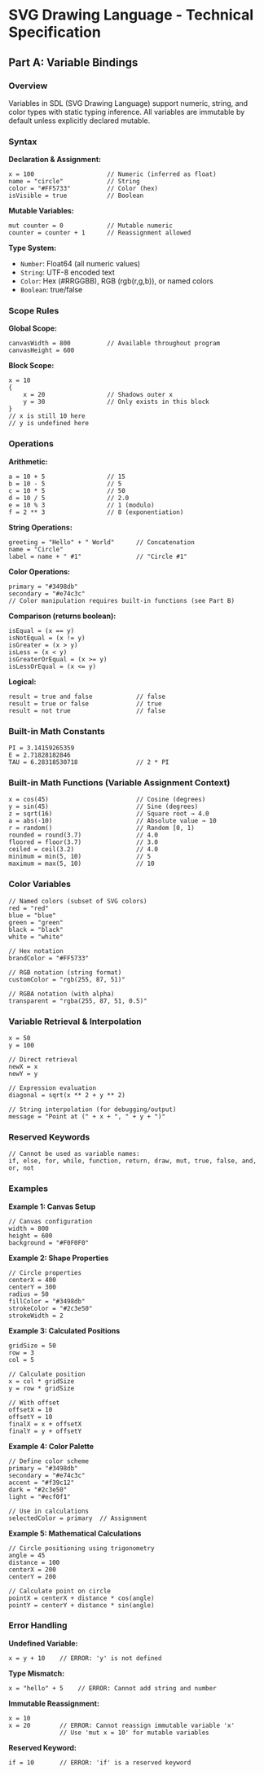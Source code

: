 # SVG Drawing Language - Technical Specification

## Part A: Variable Bindings

### Overview
Variables in SDL (SVG Drawing Language) support numeric, string, and color types with static typing inference. All variables are immutable by default unless explicitly declared mutable.

### Syntax

**Declaration & Assignment:**
```
x = 100                    // Numeric (inferred as float)
name = "circle"            // String
color = "#FF5733"          // Color (hex)
isVisible = true           // Boolean
```

**Mutable Variables:**
```
mut counter = 0            // Mutable numeric
counter = counter + 1      // Reassignment allowed
```

**Type System:**
- `Number`: Float64 (all numeric values)
- `String`: UTF-8 encoded text
- `Color`: Hex (#RRGGBB), RGB (rgb(r,g,b)), or named colors
- `Boolean`: true/false

### Scope Rules

**Global Scope:**
```
canvasWidth = 800          // Available throughout program
canvasHeight = 600
```

**Block Scope:**
```
x = 10
{
    x = 20                 // Shadows outer x
    y = 30                 // Only exists in this block
}
// x is still 10 here
// y is undefined here
```

### Operations

**Arithmetic:**
```
a = 10 + 5                 // 15
b = 10 - 5                 // 5
c = 10 * 5                 // 50
d = 10 / 5                 // 2.0
e = 10 % 3                 // 1 (modulo)
f = 2 ** 3                 // 8 (exponentiation)
```

**String Operations:**
```
greeting = "Hello" + " World"      // Concatenation
name = "Circle"
label = name + " #1"               // "Circle #1"
```

**Color Operations:**
```
primary = "#3498db"
secondary = "#e74c3c"
// Color manipulation requires built-in functions (see Part B)
```

**Comparison (returns boolean):**
```
isEqual = (x == y)
isNotEqual = (x != y)
isGreater = (x > y)
isLess = (x < y)
isGreaterOrEqual = (x >= y)
isLessOrEqual = (x <= y)
```

**Logical:**
```
result = true and false            // false
result = true or false             // true
result = not true                  // false
```

### Built-in Math Constants
```
PI = 3.14159265359
E = 2.71828182846
TAU = 6.28318530718                // 2 * PI
```

### Built-in Math Functions (Variable Assignment Context)
```
x = cos(45)                        // Cosine (degrees)
y = sin(45)                        // Sine (degrees)
z = sqrt(16)                       // Square root → 4.0
a = abs(-10)                       // Absolute value → 10
r = random()                       // Random [0, 1)
rounded = round(3.7)               // 4.0
floored = floor(3.7)               // 3.0
ceiled = ceil(3.2)                 // 4.0
minimum = min(5, 10)               // 5
maximum = max(5, 10)               // 10
```

### Color Variables
```
// Named colors (subset of SVG colors)
red = "red"
blue = "blue"
green = "green"
black = "black"
white = "white"

// Hex notation
brandColor = "#FF5733"

// RGB notation (string format)
customColor = "rgb(255, 87, 51)"

// RGBA notation (with alpha)
transparent = "rgba(255, 87, 51, 0.5)"
```

### Variable Retrieval & Interpolation
```
x = 50
y = 100

// Direct retrieval
newX = x
newY = y

// Expression evaluation
diagonal = sqrt(x ** 2 + y ** 2)

// String interpolation (for debugging/output)
message = "Point at (" + x + ", " + y + ")"
```

### Reserved Keywords
```
// Cannot be used as variable names:
if, else, for, while, function, return, draw, mut, true, false, and, or, not
```

### Examples

**Example 1: Canvas Setup**
```
// Canvas configuration
width = 800
height = 600
background = "#F0F0F0"
```

**Example 2: Shape Properties**
```
// Circle properties
centerX = 400
centerY = 300
radius = 50
fillColor = "#3498db"
strokeColor = "#2c3e50"
strokeWidth = 2
```

**Example 3: Calculated Positions**
```
gridSize = 50
row = 3
col = 5

// Calculate position
x = col * gridSize
y = row * gridSize

// With offset
offsetX = 10
offsetY = 10
finalX = x + offsetX
finalY = y + offsetY
```

**Example 4: Color Palette**
```
// Define color scheme
primary = "#3498db"
secondary = "#e74c3c"
accent = "#f39c12"
dark = "#2c3e50"
light = "#ecf0f1"

// Use in calculations
selectedColor = primary  // Assignment
```

**Example 5: Mathematical Calculations**
```
// Circle positioning using trigonometry
angle = 45
distance = 100
centerX = 200
centerY = 200

// Calculate point on circle
pointX = centerX + distance * cos(angle)
pointY = centerY + distance * sin(angle)
```

### Error Handling

**Undefined Variable:**
```
x = y + 10    // ERROR: 'y' is not defined
```

**Type Mismatch:**
```
x = "hello" + 5    // ERROR: Cannot add string and number
```

**Immutable Reassignment:**
```
x = 10
x = 20        // ERROR: Cannot reassign immutable variable 'x'
              // Use 'mut x = 10' for mutable variables
```

**Reserved Keyword:**
```
if = 10       // ERROR: 'if' is a reserved keyword
```

